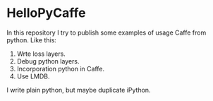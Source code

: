 # HelloPyCaffe
In this repository I try to publish some examples of usage Caffe from python. 
Like this:
1. Wrte loss layers.
2. Debug python layers.
3. Incorporation python in Caffe.
4. Use LMDB.

I write plain python, but maybe duplicate iPython.
